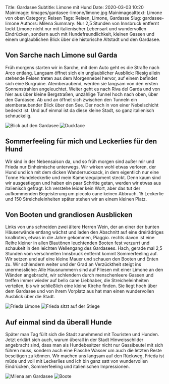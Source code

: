 Title: Gardasee
Subtitle: Limone mit Hund
Date: 2020-03-03 10:20
Mainimage: /images/gardasee-limone/limone.jpg
Mainimagealttext: Limone von oben
Category: Reisen
Tags: Reisen, Limone, Gardasse
Slug: gardasee-limone
Authors: Milena
Summary: Nur 2,5 Stunden von Innsbruck entfernt lockt Limone nicht nur mit italienischer Lebensart und wundervollen Eindrücken, sondern auch mit Hundefreundlichkeit, kleinen Gassen und einem unglaublichen Blick über die historische Altstadt und den Gardasee.



## Von Sarche nach Limone sul Garda

Früh morgens starten wir in Sarche, mit dem Auto geht es die Straße nach Arco entlang. Langsam öffnet sich ein unglaublicher Ausblick: Riesig allein stehende Felsen treten aus dem Morgennebel hervor, auf einem befindet sich eine Burgruine. Atemberaubend, werden sie langsam von den ersten Sonnenstrahlen angeleuchtet. Weiter geht es nach Riva del Garda und von hier aus über kleine Bergstraßen, unzählige Tunnel hoch nach oben, über den Gardasee. Ab und an öffnet sich zwischen den Tunneln ein atemberaubender Blick über den See. Der noch in von einer Nebelschicht bedeckt ist. Und auf einmal ist da diese kleine Stadt, so ganz italienisch schnuckelig. 

![Blick auf den Gardasee](/images/gardasee-limone/limone_gardasee.jpg)
![Duckface](/images/gardasee-limone/duckface.jpg)


## Sommerfeeling für mich und Leckerlies für den Hund

Wir sind in der Nebensaison da, und so früh morgen sind außer mir und Frieda nur Einheimische unterwegs. Wir wirken wohl etwas verloren, der Hund und ich mit dem dicken Wanderrucksack, in dem eigentlich nur eine Tonne Hundeleckerlie und mein Kameraequipment steckt. Denn kaum sind wir ausgestiegen und haben ein paar Schritte getan, werden wir etwas aus italienisch gefragt. Ich verstehe leider kein Wort, aber das tut der aufkommenden Begeisterung um piccolo cane keinen Abbruch. 15 Leckerlie und 150 Streicheleinheiten später stehen wir an einem kleinen Platz.

## Von Booten und grandiosen Ausblicken 

Links von uns schneiden zwei ältere Herren Wein, der an einer der bunten Häuserwände entlang wächst und laden den Abschnitt auf eine dreirädriges knallroten, etwas in die Jahre gekommen, Piaggio. rechts davon ist eine Reihe kleiner in allen Blautönen leuchtenden Booten fest verzurrt und schaukelt in den leichten Wellengang des Gardasees. 
Hach, gerade mal 2,5 Stunden vom verschneiten Innsbruck entfernt kommt Sommerfeeling auf. Wir setzen und auf eine kleine Mauer und schauen den Booten und Enten zu. 
Wir schlendern weiter und der Grad an Verzücktheit steigt ins unermessliche: Alle Hausnummern sind auf Fliesen mit einer Limone an den Wänden angebracht, wir schlendern durch menschenleere Gassen und treffen immer wieder auf bello cane Liebhaber, die Streicheleinheiten verteilen, bis wir schließlich eine kleine Kirche finden. Sie liegt hoch über dem Gardasee und von ihrem Vorplatz aus hat man einen wundervollen Ausblick über die Stadt.

![Frieda Limone](/images/gardasee-limone/frieda_limone.jpg)
![Frieda sitzt auf der Stiege](/images/gardasee-limone/frieda_stiege.jpg)

## Auf einmal sind da überall Hunde

Später man Tag füllt sich die Stadt zunehmend mit Touristen und Hunden. Jetzt erklärt sich auch, warum überall in der Stadt Hinweisschilder angebracht sind, dass man als Hundebesitzer nicht nur Gassibeutel mit sich führen muss, sondern auch eine Flasche Wasser um auch die letzten Reste beseitigen zu können. 
Wir machen uns langsam auf den Rückweg, Frieda ist müde und voll mit Leckerlies und ich bin ganz satt von wundervollen Eindrücken, Sommerfeeling und italienischen Impressionen.

![Milena am Gardasee](/images/gardasee-limone/milena_gardasee.jpg)
![Boote](/images/gardasee-limone/gardasee_boote.jpg)